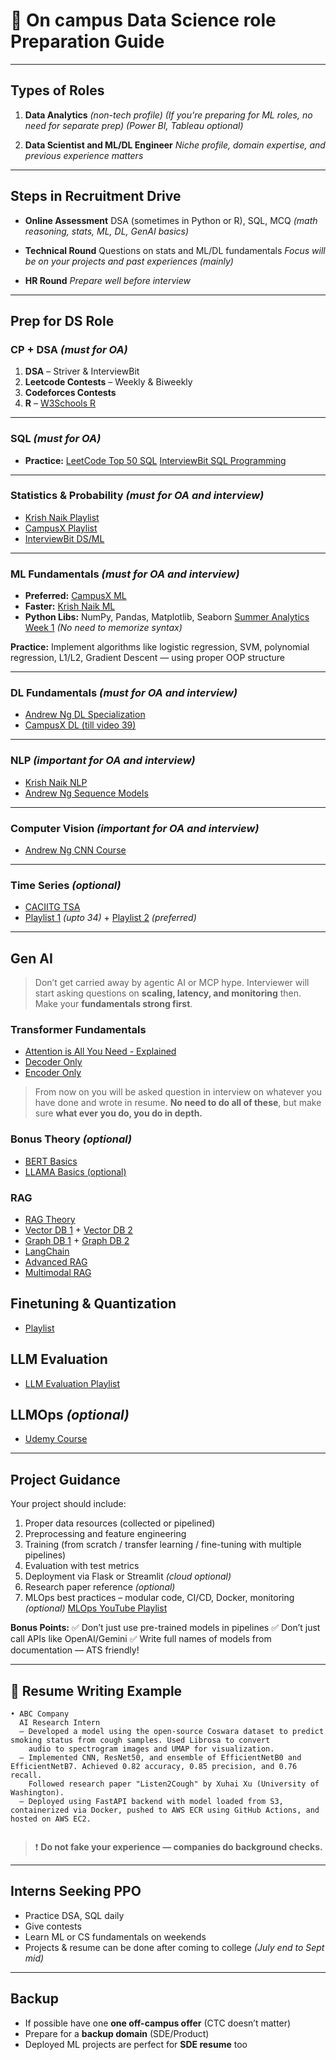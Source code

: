 

# 📘 On campus Data Science role Preparation Guide

---

##  Types of Roles

1. **Data Analytics** *(non-tech profile)*
   *(If you're preparing for ML roles, no need for separate prep)*
   *(Power BI, Tableau optional)*

2. **Data Scientist and ML/DL Engineer** 
    *Niche profile, domain expertise, and previous experience matters*

---

##  Steps in Recruitment Drive

* **Online Assessment**
  DSA (sometimes in Python or R), SQL, MCQ *(math reasoning, stats, ML, DL, GenAI basics)*

* **Technical Round**
  Questions on stats and ML/DL fundamentals
  *Focus will be on your projects and past experiences (mainly)*

* **HR Round**
  *Prepare well before interview*

---

##  Prep for DS Role

###  CP + DSA *(must for OA)*

1. **DSA** – Striver & InterviewBit
2. **Leetcode Contests** – Weekly & Biweekly
3. **Codeforces Contests**
4. **R** – [W3Schools R](https://www.w3schools.com/r/)

---

###  SQL *(must for OA)*

* **Practice:**
  [LeetCode Top 50 SQL](https://leetcode.com/studyplan/top-sql-50/)
  [InterviewBit SQL Programming](https://www.interviewbit.com/courses/databases/sql-queries/)

---

###  Statistics & Probability *(must for OA and interview)*

* [Krish Naik Playlist](https://www.youtube.com/playlist?list=PLTDARY42LDV6YHSRo669_uDDGmUEmQnDJ)
* [CampusX Playlist](https://www.youtube.com/playlist?list=PLvcxya_kQ6n2g9JJrWf7jF9LDytbbJ0G5)
* [InterviewBit DS/ML](https://www.interviewbit.com/courses/data-science-and-machine-learning/)

---

###  ML Fundamentals *(must for OA and interview)*

* **Preferred:** [CampusX ML](https://www.youtube.com/playlist?list=PLKnIA16_Rmvbr7zKYQuBfsVkjoLcJgxHH)
* **Faster:** [Krish Naik ML](https://www.youtube.com/playlist?list=PLTDARY42LDV7WGmlzZtY-w9pemyPrKNUZ)
* **Python Libs:** NumPy, Pandas, Matplotlib, Seaborn
  [Summer Analytics Week 1](https://www.caciitg.com/sa/course25/) *(No need to memorize syntax)*

**Practice:**
Implement algorithms like logistic regression, SVM, polynomial regression, L1/L2, Gradient Descent — using proper OOP structure

---

###  DL Fundamentals *(must for OA and interview)*

* [Andrew Ng DL Specialization](https://www.coursera.org/specializations/deep-learning)
* [CampusX DL (till video 39)](https://www.youtube.com/playlist?list=PLKnIA16_RmvYuZauWaPlRTC54KxSNLtNn)

---

###  NLP *(important for OA and interview)*

* [Krish Naik NLP](https://www.youtube.com/playlist?list=PLZoTAELRMXVNNrHSKv36Lr3_156yCo6Nn)
* [Andrew Ng Sequence Models](https://www.coursera.org/learn/nlp-sequence-models)

---

###  Computer Vision *(important for OA and interview)*

* [Andrew Ng CNN Course](https://www.coursera.org/learn/convolutional-neural-networks)

---

###  Time Series *(optional)*

* [CACIITG TSA](https://www.caciitg.com/resources/tsa/)
* [Playlist 1](https://www.youtube.com/playlist?list=PLvcbYUQ5t0UHOLnBzl46_Q6QKtFgfMGc3) *(upto 34)* + [Playlist 2](https://www.youtube.com/playlist?list=PLqYFiz7NM_SMC4ZgXplbreXlRY4Jf4zBP) *(preferred)*


---

##  Gen AI

> Don’t get carried away by agentic AI or MCP hype. Interviewer will start asking questions on **scaling, latency, and monitoring** then. Make your **fundamentals strong first**.

### Transformer Fundamentals

* [Attention is All You Need - Explained](https://www.youtube.com/watch?v=bCz4OMemCcA&t=1565s)
* [Decoder Only](https://www.youtube.com/watch?v=bQ5BoolX9Ag&t=153s)
* [Encoder Only](https://www.youtube.com/watch?v=GDN649X_acE)


> From now on you will be asked question in interview on whatever you have done and wrote in resume. **No need to do all of these**, but make sure **what ever you do, you do in depth.**

### Bonus Theory *(optional)*

* [BERT Basics](https://www.youtube.com/watch?v=90mGPxR2GgY&t=10s)
* [LLAMA Basics (optional)](https://www.youtube.com/watch?v=Mn_9W1nCFLo&t=49s)


### RAG

* [RAG Theory](https://www.youtube.com/watch?v=rhZgXNdhWDY&t=1676s)
* [Vector DB 1](https://www.youtube.com/watch?v=8KrTO9bS91s) + [Vector DB 2](https://www.youtube.com/watch?v=gl1r1XV0SLw)
* [Graph DB 1](https://www.youtube.com/watch?v=hsOJhs3_UCM&t=289s) + [Graph DB 2](https://www.youtube.com/watch?v=Aw7iQjKAX2k)
* [LangChain](https://www.youtube.com/playlist?list=PLQxDHpeGU14ADZ5gqA4PW72vwlckHLV4m)
* [Advanced RAG](https://www.youtube.com/playlist?list=PLQxDHpeGU14DBq-yZYrr4B2rz0mJ--Ljs)
* [Multimodal RAG](https://www.youtube.com/playlist?list=PLQxDHpeGU14D6dm0rmAXhdLeLYlX2zk7p)


##  Finetuning & Quantization

* [Playlist](https://www.youtube.com/playlist?list=PLZoTAELRMXVN9VbAx5I2VvloTtYmlApe3)


##  LLM Evaluation

* [LLM Evaluation Playlist](https://www.youtube.com/playlist?list=PLrLEqwuz-mRI5ubqVJ7DpbHheCflJDDXk)


##  LLMOps *(optional)*

* [Udemy Course](https://www.udemy.com/share/10aM9m3@Ql3-PnVcnIxqNB3N5DtuEpRJORB1yQbsbk0NoBj2wueKPLiDbC6zWSuYqsV6ZDlCOg==/)

---

##  Project Guidance

Your project should include:

1.  Proper data resources (collected or pipelined)
2.  Preprocessing and feature engineering
3.  Training (from scratch / transfer learning / fine-tuning with multiple pipelines)
4.  Evaluation with test metrics
5.  Deployment via Flask or Streamlit *(cloud optional)*
6.  Research paper reference *(optional)*
7.  MLOps best practices – modular code, CI/CD, Docker, monitoring *(optional)*
   [MLOps YouTube Playlist](https://www.youtube.com/playlist?list=PLupK5DK91flV45dkPXyGViMLtHadRr6sp)

**Bonus Points:**
✅ Don’t just use pre-trained models in pipelines 
✅ Don’t just call APIs like OpenAI/Gemini 
✅ Write full names of models from documentation — ATS friendly! 



---

## 📝 Resume Writing Example

```text
• ABC Company  
  AI Research Intern  
  – Developed a model using the open-source Coswara dataset to predict smoking status from cough samples. Used Librosa to convert  
    audio to spectrogram images and UMAP for visualization.  
  – Implemented CNN, ResNet50, and ensemble of EfficientNetB0 and EfficientNetB7. Achieved 0.82 accuracy, 0.85 precision, and 0.76 recall.
    Followed research paper "Listen2Cough" by Xuhai Xu (University of Washington).
  – Deployed using FastAPI backend with model loaded from S3, containerized via Docker, pushed to AWS ECR using GitHub Actions, and hosted on AWS EC2.
  
```

> ❗ **Do not fake your experience — companies do background checks.**

---

## Interns Seeking PPO

*  Practice DSA, SQL daily
*  Give contests
*  Learn ML or CS fundamentals on weekends
*  Projects & resume can be done after coming to college *(July end to Sept mid)*

---

##  Backup

* If possible have one **one off-campus offer** (CTC doesn’t matter)
* Prepare for a **backup domain** (SDE/Product)
* Deployed ML projects are perfect for **SDE resume** too


